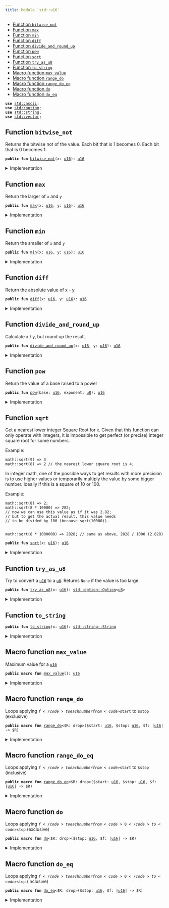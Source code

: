 ```yaml
---
title: Module `std::u16`
---
```




-  [Function `bitwise_not`](#std_u16_bitwise_not)
-  [Function `max`](#std_u16_max)
-  [Function `min`](#std_u16_min)
-  [Function `diff`](#std_u16_diff)
-  [Function `divide_and_round_up`](#std_u16_divide_and_round_up)
-  [Function `pow`](#std_u16_pow)
-  [Function `sqrt`](#std_u16_sqrt)
-  [Function `try_as_u8`](#std_u16_try_as_u8)
-  [Function `to_string`](#std_u16_to_string)
-  [Macro function `max_value`](#std_u16_max_value)
-  [Macro function `range_do`](#std_u16_range_do)
-  [Macro function `range_do_eq`](#std_u16_range_do_eq)
-  [Macro function `do`](#std_u16_do)
-  [Macro function `do_eq`](#std_u16_do_eq)


<pre><code><b>use</b> <a href="../std/ascii.md#std_ascii">std::ascii</a>;
<b>use</b> <a href="../std/option.md#std_option">std::option</a>;
<b>use</b> <a href="../std/string.md#std_string">std::string</a>;
<b>use</b> <a href="../std/vector.md#std_vector">std::vector</a>;
</code></pre>



<a name="std_u16_bitwise_not"></a>

## Function `bitwise_not`

Returns the bitwise not of the value.
Each bit that is 1 becomes 0. Each bit that is 0 becomes 1.


<pre><code><b>public</b> <b>fun</b> <a href="../std/u16.md#std_u16_bitwise_not">bitwise_not</a>(x: <a href="../std/u16.md#std_u16">u16</a>): <a href="../std/u16.md#std_u16">u16</a>
</code></pre>



<details>
<summary>Implementation</summary>


<pre><code><b>public</b> <b>fun</b> <a href="../std/u16.md#std_u16_bitwise_not">bitwise_not</a>(x: <a href="../std/u16.md#std_u16">u16</a>): <a href="../std/u16.md#std_u16">u16</a> {
    x ^ <a href="../std/u16.md#std_u16_max_value">max_value</a>!()
}
</code></pre>



</details>

<a name="std_u16_max"></a>

## Function `max`

Return the larger of <code>x</code> and <code>y</code>


<pre><code><b>public</b> <b>fun</b> <a href="../std/u16.md#std_u16_max">max</a>(x: <a href="../std/u16.md#std_u16">u16</a>, y: <a href="../std/u16.md#std_u16">u16</a>): <a href="../std/u16.md#std_u16">u16</a>
</code></pre>



<details>
<summary>Implementation</summary>


<pre><code><b>public</b> <b>fun</b> <a href="../std/u16.md#std_u16_max">max</a>(x: <a href="../std/u16.md#std_u16">u16</a>, y: <a href="../std/u16.md#std_u16">u16</a>): <a href="../std/u16.md#std_u16">u16</a> {
    <a href="../std/macros.md#std_macros_num_max">std::macros::num_max</a>!(x, y)
}
</code></pre>



</details>

<a name="std_u16_min"></a>

## Function `min`

Return the smaller of <code>x</code> and <code>y</code>


<pre><code><b>public</b> <b>fun</b> <a href="../std/u16.md#std_u16_min">min</a>(x: <a href="../std/u16.md#std_u16">u16</a>, y: <a href="../std/u16.md#std_u16">u16</a>): <a href="../std/u16.md#std_u16">u16</a>
</code></pre>



<details>
<summary>Implementation</summary>


<pre><code><b>public</b> <b>fun</b> <a href="../std/u16.md#std_u16_min">min</a>(x: <a href="../std/u16.md#std_u16">u16</a>, y: <a href="../std/u16.md#std_u16">u16</a>): <a href="../std/u16.md#std_u16">u16</a> {
    <a href="../std/macros.md#std_macros_num_min">std::macros::num_min</a>!(x, y)
}
</code></pre>



</details>

<a name="std_u16_diff"></a>

## Function `diff`

Return the absolute value of x - y


<pre><code><b>public</b> <b>fun</b> <a href="../std/u16.md#std_u16_diff">diff</a>(x: <a href="../std/u16.md#std_u16">u16</a>, y: <a href="../std/u16.md#std_u16">u16</a>): <a href="../std/u16.md#std_u16">u16</a>
</code></pre>



<details>
<summary>Implementation</summary>


<pre><code><b>public</b> <b>fun</b> <a href="../std/u16.md#std_u16_diff">diff</a>(x: <a href="../std/u16.md#std_u16">u16</a>, y: <a href="../std/u16.md#std_u16">u16</a>): <a href="../std/u16.md#std_u16">u16</a> {
    <a href="../std/macros.md#std_macros_num_diff">std::macros::num_diff</a>!(x, y)
}
</code></pre>



</details>

<a name="std_u16_divide_and_round_up"></a>

## Function `divide_and_round_up`

Calculate x / y, but round up the result.


<pre><code><b>public</b> <b>fun</b> <a href="../std/u16.md#std_u16_divide_and_round_up">divide_and_round_up</a>(x: <a href="../std/u16.md#std_u16">u16</a>, y: <a href="../std/u16.md#std_u16">u16</a>): <a href="../std/u16.md#std_u16">u16</a>
</code></pre>



<details>
<summary>Implementation</summary>


<pre><code><b>public</b> <b>fun</b> <a href="../std/u16.md#std_u16_divide_and_round_up">divide_and_round_up</a>(x: <a href="../std/u16.md#std_u16">u16</a>, y: <a href="../std/u16.md#std_u16">u16</a>): <a href="../std/u16.md#std_u16">u16</a> {
    <a href="../std/macros.md#std_macros_num_divide_and_round_up">std::macros::num_divide_and_round_up</a>!(x, y)
}
</code></pre>



</details>

<a name="std_u16_pow"></a>

## Function `pow`

Return the value of a base raised to a power


<pre><code><b>public</b> <b>fun</b> <a href="../std/u16.md#std_u16_pow">pow</a>(base: <a href="../std/u16.md#std_u16">u16</a>, exponent: <a href="../std/u8.md#std_u8">u8</a>): <a href="../std/u16.md#std_u16">u16</a>
</code></pre>



<details>
<summary>Implementation</summary>


<pre><code><b>public</b> <b>fun</b> <a href="../std/u16.md#std_u16_pow">pow</a>(base: <a href="../std/u16.md#std_u16">u16</a>, exponent: <a href="../std/u8.md#std_u8">u8</a>): <a href="../std/u16.md#std_u16">u16</a> {
    <a href="../std/macros.md#std_macros_num_pow">std::macros::num_pow</a>!(base, exponent)
}
</code></pre>



</details>

<a name="std_u16_sqrt"></a>

## Function `sqrt`

Get a nearest lower integer Square Root for <code>x</code>. Given that this
function can only operate with integers, it is impossible
to get perfect (or precise) integer square root for some numbers.

Example:
```
math::sqrt(9) => 3
math::sqrt(8) => 2 // the nearest lower square root is 4;
```

In integer math, one of the possible ways to get results with more
precision is to use higher values or temporarily multiply the
value by some bigger number. Ideally if this is a square of 10 or 100.

Example:
```
math::sqrt(8) => 2;
math::sqrt(8 * 10000) => 282;
// now we can use this value as if it was 2.82;
// but to get the actual result, this value needs
// to be divided by 100 (because sqrt(10000)).


math::sqrt(8 * 1000000) => 2828; // same as above, 2828 / 1000 (2.828)
```


<pre><code><b>public</b> <b>fun</b> <a href="../std/u16.md#std_u16_sqrt">sqrt</a>(x: <a href="../std/u16.md#std_u16">u16</a>): <a href="../std/u16.md#std_u16">u16</a>
</code></pre>



<details>
<summary>Implementation</summary>


<pre><code><b>public</b> <b>fun</b> <a href="../std/u16.md#std_u16_sqrt">sqrt</a>(x: <a href="../std/u16.md#std_u16">u16</a>): <a href="../std/u16.md#std_u16">u16</a> {
    <a href="../std/macros.md#std_macros_num_sqrt">std::macros::num_sqrt</a>!&lt;<a href="../std/u16.md#std_u16">u16</a>, <a href="../std/u32.md#std_u32">u32</a>&gt;(x, 16)
}
</code></pre>



</details>

<a name="std_u16_try_as_u8"></a>

## Function `try_as_u8`

Try to convert a <code><a href="../std/u16.md#std_u16">u16</a></code> to a <code><a href="../std/u8.md#std_u8">u8</a></code>. Returns <code>None</code> if the value is too large.


<pre><code><b>public</b> <b>fun</b> <a href="../std/u16.md#std_u16_try_as_u8">try_as_u8</a>(x: <a href="../std/u16.md#std_u16">u16</a>): <a href="../std/option.md#std_option_Option">std::option::Option</a>&lt;<a href="../std/u8.md#std_u8">u8</a>&gt;
</code></pre>



<details>
<summary>Implementation</summary>


<pre><code><b>public</b> <b>fun</b> <a href="../std/u16.md#std_u16_try_as_u8">try_as_u8</a>(x: <a href="../std/u16.md#std_u16">u16</a>): Option&lt;<a href="../std/u8.md#std_u8">u8</a>&gt; {
    <a href="../std/macros.md#std_macros_try_as_u8">std::macros::try_as_u8</a>!(x)
}
</code></pre>



</details>

<a name="std_u16_to_string"></a>

## Function `to_string`



<pre><code><b>public</b> <b>fun</b> <a href="../std/u16.md#std_u16_to_string">to_string</a>(x: <a href="../std/u16.md#std_u16">u16</a>): <a href="../std/string.md#std_string_String">std::string::String</a>
</code></pre>



<details>
<summary>Implementation</summary>


<pre><code><b>public</b> <b>fun</b> <a href="../std/u16.md#std_u16_to_string">to_string</a>(x: <a href="../std/u16.md#std_u16">u16</a>): String {
    <a href="../std/macros.md#std_macros_num_to_string">std::macros::num_to_string</a>!(x)
}
</code></pre>



</details>

<a name="std_u16_max_value"></a>

## Macro function `max_value`

Maximum value for a <code><a href="../std/u16.md#std_u16">u16</a></code>


<pre><code><b>public</b> <b>macro</b> <b>fun</b> <a href="../std/u16.md#std_u16_max_value">max_value</a>(): <a href="../std/u16.md#std_u16">u16</a>
</code></pre>



<details>
<summary>Implementation</summary>


<pre><code><b>public</b> <b>macro</b> <b>fun</b> <a href="../std/u16.md#std_u16_max_value">max_value</a>(): <a href="../std/u16.md#std_u16">u16</a> {
    0xFFFF
}
</code></pre>



</details>

<a name="std_u16_range_do"></a>

## Macro function `range_do`

Loops applying <code>$f</code> to each number from <code>$start</code> to <code>$stop</code> (exclusive)


<pre><code><b>public</b> <b>macro</b> <b>fun</b> <a href="../std/u16.md#std_u16_range_do">range_do</a>&lt;$R: drop&gt;($start: <a href="../std/u16.md#std_u16">u16</a>, $stop: <a href="../std/u16.md#std_u16">u16</a>, $f: |<a href="../std/u16.md#std_u16">u16</a>| -&gt; $R)
</code></pre>



<details>
<summary>Implementation</summary>


<pre><code><b>public</b> <b>macro</b> <b>fun</b> <a href="../std/u16.md#std_u16_range_do">range_do</a>&lt;$R: drop&gt;($start: <a href="../std/u16.md#std_u16">u16</a>, $stop: <a href="../std/u16.md#std_u16">u16</a>, $f: |<a href="../std/u16.md#std_u16">u16</a>| -&gt; $R) {
    <a href="../std/macros.md#std_macros_range_do">std::macros::range_do</a>!($start, $stop, $f)
}
</code></pre>



</details>

<a name="std_u16_range_do_eq"></a>

## Macro function `range_do_eq`

Loops applying <code>$f</code> to each number from <code>$start</code> to <code>$stop</code> (inclusive)


<pre><code><b>public</b> <b>macro</b> <b>fun</b> <a href="../std/u16.md#std_u16_range_do_eq">range_do_eq</a>&lt;$R: drop&gt;($start: <a href="../std/u16.md#std_u16">u16</a>, $stop: <a href="../std/u16.md#std_u16">u16</a>, $f: |<a href="../std/u16.md#std_u16">u16</a>| -&gt; $R)
</code></pre>



<details>
<summary>Implementation</summary>


<pre><code><b>public</b> <b>macro</b> <b>fun</b> <a href="../std/u16.md#std_u16_range_do_eq">range_do_eq</a>&lt;$R: drop&gt;($start: <a href="../std/u16.md#std_u16">u16</a>, $stop: <a href="../std/u16.md#std_u16">u16</a>, $f: |<a href="../std/u16.md#std_u16">u16</a>| -&gt; $R) {
    <a href="../std/macros.md#std_macros_range_do_eq">std::macros::range_do_eq</a>!($start, $stop, $f)
}
</code></pre>



</details>

<a name="std_u16_do"></a>

## Macro function `do`

Loops applying <code>$f</code> to each number from <code>0</code> to <code>$stop</code> (exclusive)


<pre><code><b>public</b> <b>macro</b> <b>fun</b> <a href="../std/u16.md#std_u16_do">do</a>&lt;$R: drop&gt;($stop: <a href="../std/u16.md#std_u16">u16</a>, $f: |<a href="../std/u16.md#std_u16">u16</a>| -&gt; $R)
</code></pre>



<details>
<summary>Implementation</summary>


<pre><code><b>public</b> <b>macro</b> <b>fun</b> <a href="../std/u16.md#std_u16_do">do</a>&lt;$R: drop&gt;($stop: <a href="../std/u16.md#std_u16">u16</a>, $f: |<a href="../std/u16.md#std_u16">u16</a>| -&gt; $R) {
    <a href="../std/macros.md#std_macros_do">std::macros::do</a>!($stop, $f)
}
</code></pre>



</details>

<a name="std_u16_do_eq"></a>

## Macro function `do_eq`

Loops applying <code>$f</code> to each number from <code>0</code> to <code>$stop</code> (inclusive)


<pre><code><b>public</b> <b>macro</b> <b>fun</b> <a href="../std/u16.md#std_u16_do_eq">do_eq</a>&lt;$R: drop&gt;($stop: <a href="../std/u16.md#std_u16">u16</a>, $f: |<a href="../std/u16.md#std_u16">u16</a>| -&gt; $R)
</code></pre>



<details>
<summary>Implementation</summary>


<pre><code><b>public</b> <b>macro</b> <b>fun</b> <a href="../std/u16.md#std_u16_do_eq">do_eq</a>&lt;$R: drop&gt;($stop: <a href="../std/u16.md#std_u16">u16</a>, $f: |<a href="../std/u16.md#std_u16">u16</a>| -&gt; $R) {
    <a href="../std/macros.md#std_macros_do_eq">std::macros::do_eq</a>!($stop, $f)
}
</code></pre>



</details>
